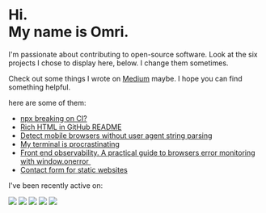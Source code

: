 # Hi.<br>My name is Omri.

I'm passionate about contributing to open-source software. Look at the six projects I chose to display here, below. I change them sometimes.

Check out some things I wrote on [Medium](https://medium.com/@omrilotan) maybe. I hope you can find something helpful.


here are some of them:

- [npx breaking on CI?](https://medium.com/@omrilotan/npx-breaking-on-ci-b9f3f61d4676)
- [Rich HTML in GitHub README](https://medium.com/@omrilotan/rich-html-in-github-readme-bfb3de791441)
- [Detect mobile browsers without user agent string parsing](https://medium.com/fiverr-engineering/detect-mobile-browsers-without-user-agent-string-parsing-66e3694ce8cd)
- [My terminal is procrastinating ](https://medium.com/@omrilotan/my-terminal-is-procrastinating-c4cd520c373c)
- [Front end observability. A practical guide to browsers error monitoring with window.onerror ‍](https://medium.com/fiverr-engineering/front-end-observability-a-practical-guide-to-browsers-error-monitoring-with-window-onerror-307f7a93deef)
- [Contact form for static websites](https://medium.com/@omrilotan/contact-form-for-static-websites-56650393f78c)

I've been recently active on:

[![](https://github-readme-stats.vercel.app/api/pin/?username=fiverr&repo=eslint-config-fiverr&show_owner=true)](https://github.com/fiverr/eslint-config-fiverr)
[![](https://github-readme-stats.vercel.app/api/pin/?username=fiverr&repo=perimeterx-axios-interceptor&show_owner=true)](https://github.com/fiverr/perimeterx-axios-interceptor)
[![](https://github-readme-stats.vercel.app/api/pin/?username=fiverr&repo=axios-inherit&show_owner=true)](https://github.com/fiverr/axios-inherit)
[![](https://github-readme-stats.vercel.app/api/pin/?username=federico-terzi&repo=espanso-hub&show_owner=true)](https://github.com/federico-terzi/espanso-hub)
[![](https://github-readme-stats.vercel.app/api/pin/?username=doowat&repo=doowat.github.io&show_owner=true)](https://github.com/doowat/doowat.github.io)